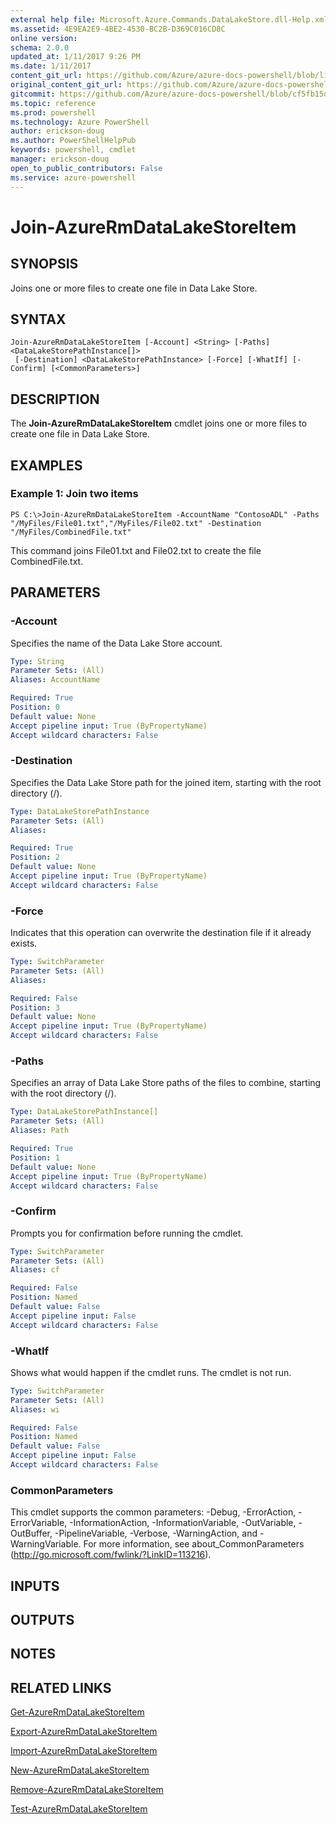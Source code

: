 ```yaml
---
external help file: Microsoft.Azure.Commands.DataLakeStore.dll-Help.xml
ms.assetid: 4E9EA2E9-4BE2-4530-BC2B-D369C016CD8C
online version: 
schema: 2.0.0
updated_at: 1/11/2017 9:26 PM
ms.date: 1/11/2017
content_git_url: https://github.com/Azure/azure-docs-powershell/blob/live/azureps-cmdlets-docs/ResourceManager/AzureRM.DataLakeStore/v3.2.0/Join-AzureRmDataLakeStoreItem.md
original_content_git_url: https://github.com/Azure/azure-docs-powershell/blob/live/azureps-cmdlets-docs/ResourceManager/AzureRM.DataLakeStore/v3.2.0/Join-AzureRmDataLakeStoreItem.md
gitcommit: https://github.com/Azure/azure-docs-powershell/blob/cf5fb15dcd1fe2c86458f47e1a11dc88817021fc/azureps-cmdlets-docs/ResourceManager/AzureRM.DataLakeStore/v3.2.0/Join-AzureRmDataLakeStoreItem.md
ms.topic: reference
ms.prod: powershell
ms.technology: Azure PowerShell
author: erickson-doug
ms.author: PowerShellHelpPub
keywords: powershell, cmdlet
manager: erickson-doug
open_to_public_contributors: False
ms.service: azure-powershell
---
```


# Join-AzureRmDataLakeStoreItem

## SYNOPSIS
Joins one or more files to create one file in Data Lake Store.

## SYNTAX

```
Join-AzureRmDataLakeStoreItem [-Account] <String> [-Paths] <DataLakeStorePathInstance[]>
 [-Destination] <DataLakeStorePathInstance> [-Force] [-WhatIf] [-Confirm] [<CommonParameters>]
```

## DESCRIPTION
The **Join-AzureRmDataLakeStoreItem** cmdlet joins one or more files to create one file in Data Lake Store.

## EXAMPLES

### Example 1: Join two items
```
PS C:\>Join-AzureRmDataLakeStoreItem -AccountName "ContosoADL" -Paths "/MyFiles/File01.txt","/MyFiles/File02.txt" -Destination "/MyFiles/CombinedFile.txt"
```

This command joins File01.txt and File02.txt to create the file CombinedFile.txt.

## PARAMETERS

### -Account
Specifies the name of the Data Lake Store account.

```yaml
Type: String
Parameter Sets: (All)
Aliases: AccountName

Required: True
Position: 0
Default value: None
Accept pipeline input: True (ByPropertyName)
Accept wildcard characters: False
```

### -Destination
Specifies the Data Lake Store path for the joined item, starting with the root directory (/).

```yaml
Type: DataLakeStorePathInstance
Parameter Sets: (All)
Aliases: 

Required: True
Position: 2
Default value: None
Accept pipeline input: True (ByPropertyName)
Accept wildcard characters: False
```

### -Force
Indicates that this operation can overwrite the destination file if it already exists.

```yaml
Type: SwitchParameter
Parameter Sets: (All)
Aliases: 

Required: False
Position: 3
Default value: None
Accept pipeline input: True (ByPropertyName)
Accept wildcard characters: False
```

### -Paths
Specifies an array of Data Lake Store paths of the files to combine, starting with the root directory (/).

```yaml
Type: DataLakeStorePathInstance[]
Parameter Sets: (All)
Aliases: Path

Required: True
Position: 1
Default value: None
Accept pipeline input: True (ByPropertyName)
Accept wildcard characters: False
```

### -Confirm
Prompts you for confirmation before running the cmdlet.

```yaml
Type: SwitchParameter
Parameter Sets: (All)
Aliases: cf

Required: False
Position: Named
Default value: False
Accept pipeline input: False
Accept wildcard characters: False
```

### -WhatIf
Shows what would happen if the cmdlet runs.
The cmdlet is not run.

```yaml
Type: SwitchParameter
Parameter Sets: (All)
Aliases: wi

Required: False
Position: Named
Default value: False
Accept pipeline input: False
Accept wildcard characters: False
```

### CommonParameters
This cmdlet supports the common parameters: -Debug, -ErrorAction, -ErrorVariable, -InformationAction, -InformationVariable, -OutVariable, -OutBuffer, -PipelineVariable, -Verbose, -WarningAction, and -WarningVariable. For more information, see about_CommonParameters (http://go.microsoft.com/fwlink/?LinkID=113216).

## INPUTS

## OUTPUTS

## NOTES

## RELATED LINKS

[Get-AzureRmDataLakeStoreItem](xref:ResourceManager/AzureRM.DataLakeStore/v3.2.0/Get-AzureRmDataLakeStoreItem.md)

[Export-AzureRmDataLakeStoreItem](xref:ResourceManager/AzureRM.DataLakeStore/v3.2.0/Export-AzureRmDataLakeStoreItem.md)

[Import-AzureRmDataLakeStoreItem](xref:ResourceManager/AzureRM.DataLakeStore/v3.2.0/Import-AzureRmDataLakeStoreItem.md)

[New-AzureRmDataLakeStoreItem](xref:ResourceManager/AzureRM.DataLakeStore/v3.2.0/New-AzureRmDataLakeStoreItem.md)

[Remove-AzureRmDataLakeStoreItem](xref:ResourceManager/AzureRM.DataLakeStore/v3.2.0/Remove-AzureRmDataLakeStoreItem.md)

[Test-AzureRmDataLakeStoreItem](xref:ResourceManager/AzureRM.DataLakeStore/v3.2.0/Test-AzureRmDataLakeStoreItem.md)


